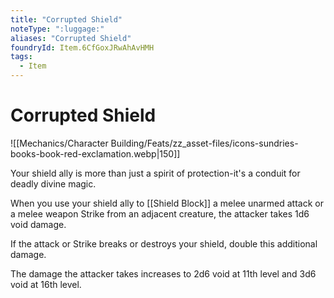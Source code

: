 ```yaml
---
title: "Corrupted Shield"
noteType: ":luggage:"
aliases: "Corrupted Shield"
foundryId: Item.6CfGoxJRwAhAvHMH
tags:
  - Item
---
```


# Corrupted Shield
![[Mechanics/Character Building/Feats/zz_asset-files/icons-sundries-books-book-red-exclamation.webp|150]]

Your shield ally is more than just a spirit of protection-it's a conduit for deadly divine magic.

When you use your shield ally to [[Shield Block]] a melee unarmed attack or a melee weapon Strike from an adjacent creature, the attacker takes 1d6 void damage.

If the attack or Strike breaks or destroys your shield, double this additional damage.

The damage the attacker takes increases to 2d6 void at 11th level and 3d6 void at 16th level.
